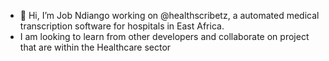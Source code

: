 - 👋 Hi, I’m Job Ndiango working on @healthscribetz, a automated medical transcription software for hospitals in East Africa. 
- I am looking to learn from other developers and collaborate on project that are within the Healthcare sector


